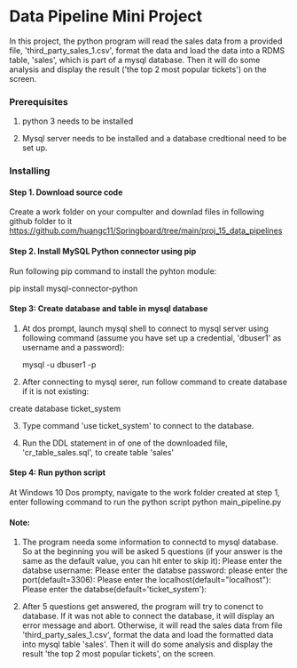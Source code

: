 # Data Pipeline Mini Project

In this project,  the python program will read the sales data from a provided file,  'third_party_sales_1.csv', format the data and load the  data into a RDMS table, 'sales', which is part of a mysql database. Then it will do some analysis and display the  result ('the top 2 most popular tickets') on the screen.


### Prerequisites

1. python 3 needs to be installed  

2. Mysql server needs to be installed and a database credtional need to be set up. 


### Installing


#### Step 1. Download source code
Create a work folder on your compulter and downlad files in following github folder to it
https://github.com/huangc11/Springboard/tree/main/proj_15_data_pipelines 

#### Step 2. Install MySQL Python connector using pip
Run following  pip command to install the pyhton module:

pip install mysql-connector-python

#### Step 3: Create database and table in mysql database

 1) At dos prompt,  launch mysql shell to connect to mysql server using following command (assume you have set up a credential,  'dbuser1' as username and a password):
 
     mysql -u dbuser1 -p
 
 2) After  connecting to mysql serer, run follow command to create database if it is not existing:
 
  create database ticket_system
  
 3) Type command 'use ticket_system' to connect to the database.
 
 4) Run the DDL statement in  of one of the downloaded file, 'cr_table_sales.sql',  to create table 'sales'
 

#### Step 4: Run python script

At Windows 10 Dos prompty, navigate to the work folder created at step 1, enter following command to run the python script
python main_pipeline.py

#### Note:
1. The program needa some information to connectd to mysql database. So at the beginning  you will be asked 5 questions (if your answer is the same as the default value, you can hit enter to skip it):
Please enter the databse username:
Please enter the databse password:
please enter the port(default=3306):
Please enter the localhost(default="localhost"):
Please enter the databse(default='ticket_system'):


2. After 5 questions get answered,  the program will try to conenct to database. If it was not able to connect the database, it will display an error message and abort.    Otherwise, it will read the sales data from file  'third_party_sales_1.csv', format the data and load the formatted data into mysql table 'sales'. Then it will do some analysis and display the  result  'the top 2 most popular tickets', on the screen.
